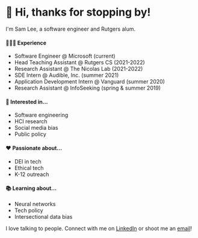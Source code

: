 # 👋 Hi, thanks for stopping by!

I'm Sam Lee, a software engineer and Rutgers alum. 

#### 🧑🏻‍💻  Experience
- Software Engineer @ Microsoft (current)
- Head Teaching Assistant @ Rutgers CS (2021-2022)
- Research Assistant @ The Nicolas Lab (2021-2022)
- SDE Intern @ Audible, Inc. (summer 2021)
- Application Development Intern @ Vanguard (summer 2020)
- Research Assistant @ InfoSeeking (spring & summer 2019)

#### 🤔  Interested in... 
- Software engineering
- HCI research
- Social media bias
- Public policy

#### ❤️  Passionate about... 
- DEI in tech
- Ethical tech
- K-12 outreach

#### 📚  Learning about... 
- Neural networks
- Tech policy
- Intersectional data bias

I love talking to people. Connect with me on <a href="https://www.linkedin.com/in/samanthallee/">LinkedIn</a> or shoot me an <a href="mailto:samantha.lin.lee@gmail.com?subject=Hello!">email</a>! 
